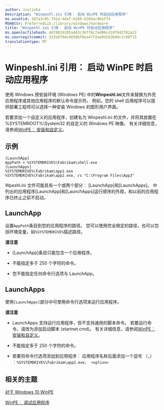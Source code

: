 ```yaml
---
author: Justinha
Description: "Winpeshl.ini 引用︰ 启动 WinPE 时启动应用程序"
ms.assetid: 107a3c05-791a-4daf-b188-b28dac96ef74
MSHAttr: PreferredLib:/library/windows/hardware
title: "Winpeshl.ini 引用︰ 启动 WinPE 时启动应用程序"
ms.openlocfilehash: 4d78819285ad43c36ff8c7ad86cd2df842782a22
ms.sourcegitcommit: d33e870dc4850bf0ea47fdae0d163b04c1c90f15
translationtype: MT
---
```

# <a name="winpeshlini-reference-launching-an-app-when-winpe-starts"></a>Winpeshl.ini 引用︰ 启动 WinPE 时启动应用程序


使用 Windows 预安装环境 (Windows PE) 中的**Winpeshl.ini**文件来替换为外壳应用程序或其他应用程序的默认命令提示符。 例如，您的 shell 应用程序可以提供部署工程师可以选择一种安装 Windows 的图形用户界面。

若要添加一个自定义的应用程序，创建名为 Winpeshl.ini 的文件，并将其放置在 %SYSTEMROOT%\\System32 的自定义的 Windows PE 映像。 有关详细信息，请参阅[WinPE︰ 安装和自定义](winpe-mount-and-customize.md)。

## <a name="span-idexamplespanspan-idexamplespanspan-idexamplespanexample"></a><span id="Example"></span><span id="example"></span><span id="EXAMPLE"></span>示例


``` syntax
[LaunchApp]
AppPath = %SYSTEMDRIVE%\Fabrikam\shell.exe
[LaunchApps]
%SYSTEMDRIVE%\Fabrikam\app1.exe
%SYSTEMDRIVE%\Fabrikam\app2.exe, /s "C:\Program Files\App3"
```

Wpeshl.ini 文件可能具有一个或两个部分︰ \[LaunchApp\]和\[LaunchApps\]。 中列出的应用程序\[LaunchApp\]和\[LaunchApps\]运行顺序的外观，和以前的应用程序已终止之前不启动。

## <a name="span-idlaunchappspanspan-idlaunchappspanspan-idlaunchappspanlaunchapp"></a><span id="LaunchApp"></span><span id="launchapp"></span><span id="LAUNCHAPP"></span>LaunchApp


设置`AppPath`条目到您的应用程序的路径。 您可以使用完全限定的路径，也可以包括环境变量，如`%SYSTEMDRIVE%`描述路径。

**请注意**  
-   \[LaunchApp\]条目只能包含一个应用程序。

-   不能指定多于 250 个字符的命令。

-   您不能指定任何命令行选项与 LaunchApp。

 

## <a name="span-idlaunchappsspanspan-idlaunchappsspanspan-idlaunchappsspanlaunchapps"></a><span id="LaunchApps"></span><span id="launchapps"></span><span id="LAUNCHAPPS"></span>LaunchApps


使用`[LaunchApps]`部分中可使用命令行选项来运行应用程序。

**请注意**  
-   LaunchApps 支持运行应用程序，但不支持通用的脚本命令。 若要运行命令，请改为添加启动脚本 (startnet.cmd)。 有关详细信息，请参阅[WinPE︰ 安装和自定义](winpe-mount-and-customize.md)。

-   不能指定多于 250 个字符的命令。

-   若要将命令行选项添加到应用程序︰ 应用程序名称后面添加一个逗号 （，）︰`%SYSTEMDRIVE%\Fabrikam\app2.exe,  <option>`

 

## <a name="span-idrelatedtopicsspanrelated-topics"></a><span id="related_topics"></span>相关的主题


[对于 Windows 10 WinPE](winpe-intro.md)

[WinPE︰ 调试应用程序](winpe-debug-apps.md)

 

 






